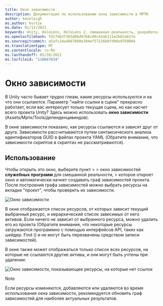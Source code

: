 ```yaml
---
title: Окно зависимости
description: Документация по использованию окна зависимости в МРТК
author: keveleigh
ms.author: kurtie
ms.date: 01/12/2021
keywords: Unity, HoloLens, HoloLens 2, смешанная реальность, разработка, MRTK
ms.openlocfilehash: fd17db3f365d8bd97b8cd9c43a6111e2b82a61fe
ms.sourcegitcommit: a5afc24a4887880e394ef57216b8fd9de9760004
ms.translationtype: MT
ms.contentlocale: ru-RU
ms.lasthandoff: 05/28/2021
ms.locfileid: "110647034"
---
```

# <a name="dependency-window"></a>Окно зависимости

В Unity часто бывает трудно глеам, какие ресурсы используются и на что они ссылаются. Параметр "найти ссылки в сцене" прекрасно работает, если вас интересует только текущая сцена, но как насчет всего проекта Unity? Здесь можно использовать **окно зависимости** (Assets/Мртк/Tools/депенденцивиндов).

В окне зависимости показано, как ресурсы ссылаются и зависят друг от друга. Зависимости рассчитываются путем синтаксического анализа идентификаторов GUID в файлах проекта YAML (Обратите внимание, что зависимости скриптов в скриптах не рассматриваются).

## <a name="usage"></a>Использование

Чтобы открыть это окно, выберите пункт  >    >  окно зависимостей **служебных программ** для смешанной реальности,  >   которое откроет окно и автоматически начнет создавать граф зависимостей проекта. После построения графа зависимостей можно выбрать ресурсы на вкладке "проект", чтобы проверить их зависимости.

![Окно зависимости](../images/dependency-window/MRTK_Dependency_Window.png)

В окне отображается список ресурсов, от которых зависит текущий выбранный ресурс, и иерархический список зависимых от него активов. Если ничего не зависит от выбранного ресурса, можно удалить его из проекта (Обратите внимание, что некоторые ресурсы загружаются программно с помощью интерфейсов API, таких как шейдер. Find () и не могут быть перехвачены средством записи зависимостей).

В окне также может отображаться только список всех ресурсов, на которые не ссылаются другие активы, и они могут быть учтены при удалении:

![Окно зависимости, показывающее ресурсы, на которые нет ссылок](../images/dependency-window/MRTK_Dependency_Window_Unreferenced.png)

> [!NOTE]
> Если ресурсы изменяются, добавляются или удаляются во время использования окна зависимости, рекомендуется обновить граф зависимостей для наиболее актуальных результатов.
